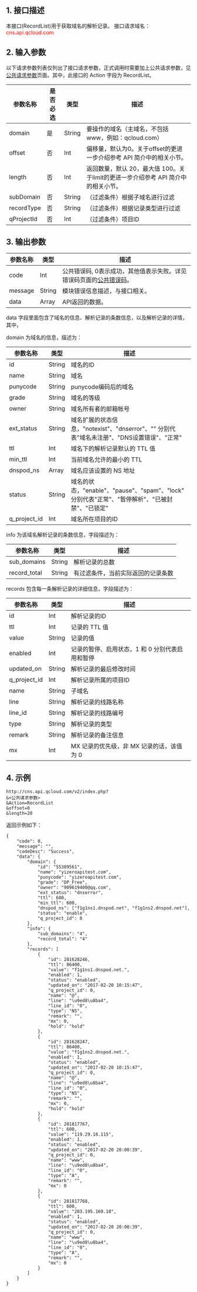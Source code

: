 ## 1. 接口描述
本接口(RecordList)用于获取域名的解析记录。
接口请求域名：<font style="color:red">cns.api.qcloud.com</font>

## 2. 输入参数
以下请求参数列表仅列出了接口请求参数，正式调用时需要加上公共请求参数，见<a href="/doc/api/372/4153" title="公共请求参数">公共请求参数</a>页面。其中，此接口的 Action 字段为 RecordList。

| 参数名称 | 是否必选  | 类型 | 描述 |
|---------|---------|---------|---------|
| domain | 是 | String | 要操作的域名（主域名，不包括 www，例如：qcloud.com） |
| offset | 否 | Int | 偏移量，默认为0。关于offset的更进一步介绍参考 API 简介中的相关小节。 |
| length | 否 | Int | 返回数量，默认 20，最大值 100。关于limit的更进一步介绍参考 API 简介中的相关小节。 |
| subDomain | 否 | String | （过滤条件）根据子域名进行过滤 |
| recordType | 否 | String | （过滤条件）根据记录类型进行过滤
| qProjectId | 否 | Int | （过滤条件）项目ID |

## 3. 输出参数
| 参数名称 | 类型 | 描述 |
|---------|---------|---------|
| code | Int | 公共错误码, 0表示成功，其他值表示失败。详见错误码页面的<a href="/doc/api/372/%E9%94%99%E8%AF%AF%E7%A0%81#1.E3.80.81.E5.85.AC.E5.85.B1.E9.94.99.E8.AF.AF.E7.A0.81" title="公共错误码">公共错误码</a>。|
| message | String | 模块错误信息描述，与接口相关。|
| data | Array | API返回的数据。 |

data 字段里面包含了域名的信息、解析记录的条数信息，以及解析记录的详情，其中，

domain 为域名的信息，描述为：

| 参数名称 | 类型 | 描述 |
|---------|---------|---------|
| id    |  String | 域名的ID  |
| name  | String | 域名 |
| punycode | String | punycode编码后的域名 |
| grade | String | 域名的等级 |
| owner | String | 域名所有者的邮箱帐号 |
| ext_status | String | 域名扩展的状态信息，"notexist"、"dnserror"、"" 分别代表"域名未注册"、"DNS设置错误"、"正常" |
| ttl | Int | 域名下的解析记录默认的 TTL 值 |
| min_ttl | Int | 当前域名允许的最小的 TTL |
| dnspod_ns | Array | 域名应该设置的 NS 地址 |
| status | String | 域名的状态，"enable"、"pause"、"spam"、"lock" 分别代表"正常"、"暂停解析"、"已被封禁"、"已锁定" |
| q_project_id | Int | 域名所在项目的ID |


info 为该域名解析记录的条数信息，字段描述为：

| 参数名称 | 类型 | 描述 |
|---------|---------|---------|
| sub_domains | String | 解析记录的总数 |
| record_total | String | 有过滤条件，当前实际返回的记录条数 |

records 包含每一条解析记录的详细信息，字段描述为：

| 参数名称 | 类型 | 描述 |
|---------|---------|---------|
| id | Int | 解析记录的ID
| ttl | Int | 记录的 TTL 值 |
| value | String | 记录的值 |
| enabled | Int | 记录的暂停、启用状态，1 和 0 分别代表启用和暂停 |
| updated_on | String | 解析记录的最后修改时间 |
| q_project_id | Int | 解析记录所属的项目ID |
| name | String | 子域名 |
| line | String |解析记录的线路名称 |
| line_id| String | 解析记录的线路编号 |
| type | String | 解析记录的类型 |
| remark | String | 解析记录的备注信息 |
| mx | Int | MX 记录的优先级，非 MX 记录的话，该值为 0 |


## 4. 示例
```
http://cns.api.qcloud.com/v2/index.php?
&<公共请求参数>
&Action=RecordList
&offset=0
&length=20
```

返回示例如下：

```
{
	"code": 0,
	"message": "",
	"codeDesc": "Success",
	"data": {
		"domain": {
			"id": "55309561",
			"name": "yizeroapitest.com",
			"punycode": "yizeroapitest.com",
			"grade": "DP_Free",
			"owner": "909619400@qq.com",
			"ext_status": "dnserror",
			"ttl": 600,
			"min_ttl": 600,
			"dnspod_ns": ["f1g1ns1.dnspod.net", "f1g1ns2.dnspod.net"],
			"status": "enable",
			"q_project_id": 0
		},
		"info": {
			"sub_domains": "4",
			"record_total": "4"
		},
		"records": [
            {
				"id": 281628246,
				"ttl": 86400,
				"value": "f1g1ns1.dnspod.net.",
				"enabled": 1,
				"status": "enabled",
				"updated_on": "2017-02-20 10:15:47",
				"q_project_id": 0,
				"name": "@",
				"line": "\u9ed8\u8ba4",
				"line_id": "0",
				"type": "NS",
				"remark": "",
				"mx": 0,
				"hold": "hold"
			},
            {
				"id": 281628247,
				"ttl": 86400,
				"value": "f1g1ns2.dnspod.net.",
				"enabled": 1,
				"status": "enabled",
				"updated_on": "2017-02-20 10:15:47",
				"q_project_id": 0,
				"name": "@",
				"line": "\u9ed8\u8ba4",
				"line_id": "0",
				"type": "NS",
				"remark": "",
				"mx": 0,
				"hold": "hold"
			},
            {
				"id": 281817767,
				"ttl": 600,
				"value": "119.29.18.115",
				"enabled": 1,
				"status": "enabled",
				"updated_on": "2017-02-20 20:00:39",
				"q_project_id": 0,
				"name": "www",
				"line": "\u9ed8\u8ba4",
				"line_id": "0",
				"type": "A",
				"remark": "",
				"mx": 0
			},
            {
				"id": 281817768,
				"ttl": 600,
				"value": "203.195.160.18",
				"enabled": 1,
				"status": "enabled",
				"updated_on": "2017-02-20 20:00:39",
				"q_project_id": 0,
				"name": "www",
				"line": "\u9ed8\u8ba4",
				"line_id": "0",
				"type": "A",
				"remark": "",
				"mx": 0
			}
		]
	}
}
```

